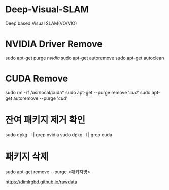 # Deep-Visual-SLAM
Deep based Visual SLAM(VO/VIO)

# NVIDIA Driver Remove 

sudo apt-get purge *nvidia*
sudo apt-get autoremove
sudo apt-get autoclean

# CUDA Remove

sudo rm -rf /usr/local/cuda*
sudo apt-get --purge remove '*cud*'
sudo apt-get autoremove --purge '*cud*'

# 잔여 패키지 제거 확인
sudo dpkg -l | grep nvidia
sudo dpkg -l | grep cuda
# 패키지 삭제
sudo apt-get remove --purge <패키지명>



https://dimlrgbd.github.io/rawdata